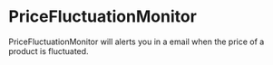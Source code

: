 # PriceFluctuationMonitor
PriceFluctuationMonitor will alerts you in a email when the price of a product is fluctuated.
